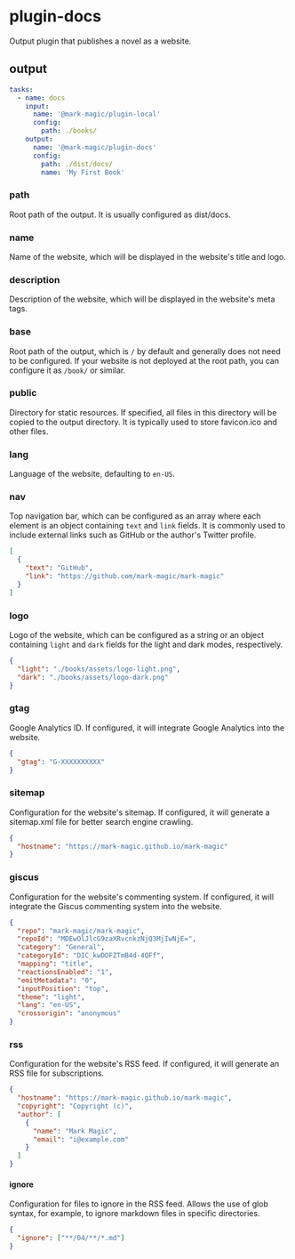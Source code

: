 # plugin-docs

Output plugin that publishes a novel as a website.

## output

```yaml
tasks:
  - name: docs
    input:
      name: '@mark-magic/plugin-local'
      config:
        path: ./books/
    output:
      name: '@mark-magic/plugin-docs'
      config:
        path: ./dist/docs/
        name: 'My First Book'
```

### path

Root path of the output. It is usually configured as dist/docs.

### name

Name of the website, which will be displayed in the website's title and logo.

### description

Description of the website, which will be displayed in the website's meta tags.

### base

Root path of the output, which is `/` by default and generally does not need to be configured. If your website is not deployed at the root path, you can configure it as `/book/` or similar.

### public

Directory for static resources. If specified, all files in this directory will be copied to the output directory. It is typically used to store favicon.ico and other files.

### lang

Language of the website, defaulting to `en-US`.

### nav

Top navigation bar, which can be configured as an array where each element is an object containing `text` and `link` fields. It is commonly used to include external links such as GitHub or the author's Twitter profile.

```json
[
  {
    "text": "GitHub",
    "link": "https://github.com/mark-magic/mark-magic"
  }
]
```

### logo

Logo of the website, which can be configured as a string or an object containing `light` and `dark` fields for the light and dark modes, respectively.

```json
{
  "light": "./books/assets/logo-light.png",
  "dark": "./books/assets/logo-dark.png"
}
```

### gtag

Google Analytics ID. If configured, it will integrate Google Analytics into the website.

```json
{
  "gtag": "G-XXXXXXXXXX"
}
```

### sitemap

Configuration for the website's sitemap. If configured, it will generate a sitemap.xml file for better search engine crawling.

```json
{
  "hostname": "https://mark-magic.github.io/mark-magic"
}
```

### giscus

Configuration for the website's commenting system. If configured, it will integrate the Giscus commenting system into the website.

```json
{
  "repo": "mark-magic/mark-magic",
  "repoId": "MDEwOlJlcG9zaXRvcnkzNjQ3MjIwNjE=",
  "category": "General",
  "categoryId": "DIC_kwDOFZTmB4d-4QFf",
  "mapping": "title",
  "reactionsEnabled": "1",
  "emitMetadata": "0",
  "inputPosition": "top",
  "theme": "light",
  "lang": "en-US",
  "crossorigin": "anonymous"
}
```

### rss

Configuration for the website's RSS feed. If configured, it will generate an RSS file for subscriptions.

```json
{
  "hostname": "https://mark-magic.github.io/mark-magic",
  "copyright": "Copyright (c)",
  "author": [
    {
      "name": "Mark Magic",
      "email": "i@example.com"
    }
  ]
}
```

#### ignore

Configuration for files to ignore in the RSS feed. Allows the use of glob syntax, for example, to ignore markdown files in specific directories.

```json
{
  "ignore": ["**/04/**/*.md"]
}
```
